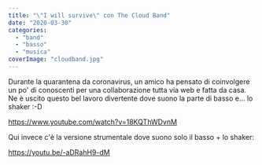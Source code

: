```yaml
---
title: "\"I will survive\" con The Cloud Band"
date: "2020-03-30"
categories: 
  - "band"
  - "basso"
  - "musica"
coverImage: "cloudband.jpg"
---
```


Durante la quarantena da coronavirus, un amico ha pensato di coinvolgere un po' di conoscenti per una collaborazione tutta via web e fatta da casa.  
Ne è uscito questo bel lavoro divertente dove suono la parte di basso e... lo shaker :-D

https://www.youtube.com/watch?v=18KQThWDvnM

Qui invece c'è la versione strumentale dove suono solo il basso + lo shaker:

https://youtu.be/-aDRahH9-dM
